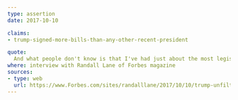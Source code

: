```yaml
---
type: assertion
date: 2017-10-10

claims:
- trump-signed-more-bills-than-any-other-recent-president

quote:
  And what people don't know is that I've had just about the most legislation passed of any president, in a nine-month period, that's ever served. We had over 50 bills passed. I'm not talking about executive orders only, which are very important. I'm talking about bills. We've had a tremendous amount of legislation passed.
where: interview with Randall Lane of Forbes magazine
sources:
- type: web
  url: https://www.Forbes.com/sites/randalllane/2017/10/10/trump-unfiltered/
---
```

